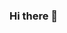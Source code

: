 ### Hi there 👋
<!--
<a href="https://linkedin.com/in/rasoulvtn" class="button big">LinkedIn</a>   
My name is Rasoul
- 🔭 I’m currently working on a FullStack Blog with NodeJS and ReactJS Because my Resume is really EMPTY 🏋️‍♀️
-  I'm Open to any Job Offers to gain any Experience
- 📫 You can reach me by e-mail: rasoulvtn@gmail.com
- I don't mind if you send any crazy ideas, advice, or whatever to my email. SEND THAT

**rasoulvatanparast/rasoulvatanparast** is a ✨ _special_ ✨ repository because its `README.md` (this file) appears on your GitHub profile.

Here are some ideas to get you started:

- 🔭 I’m currently working on ...
- 🌱 I’m currently learning ...
- 👯 I’m looking to collaborate on ...
- 🤔 I’m looking for help with ...
- 💬 Ask me about ...
- 📫 How to reach me: ...
- 😄 Pronouns: ...
- ⚡ Fun fact: ...
-->
